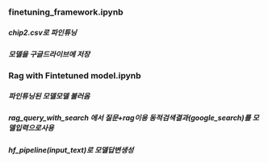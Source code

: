 ### finetuning_framework.ipynb 
##### chip2.csv로 파인튜닝 
##### 모델을 구글드라이브에 저장 

### Rag with Fintetuned model.ipynb
##### 파인튜닝된 모델모델 불러옴
##### rag_query_with_search 에서 질문+rag이용 동적검색결과(google_search)를 모델입력으로사용 
##### hf_pipeline(input_text)로 모델답변생성 
